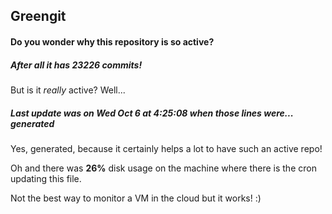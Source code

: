 ## Greengit

#### Do you wonder why this repository is so active?

##### After all it has 23226 commits!

But is it *really* active? Well...

##### Last update was on Wed Oct 6 at 4:25:08 when those lines were... generated

Yes, generated, because it certainly helps a lot to have such an active repo!

Oh and there was **26%** disk usage on the machine
where there is the cron updating this file.

Not the best way to monitor a VM in the cloud but it works! :)
